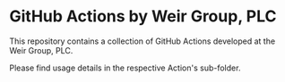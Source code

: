 # GitHub Actions by Weir Group, PLC

This repository contains a collection of GitHub Actions developed at the Weir Group, PLC.

Please find usage details in the respective Action's sub-folder.